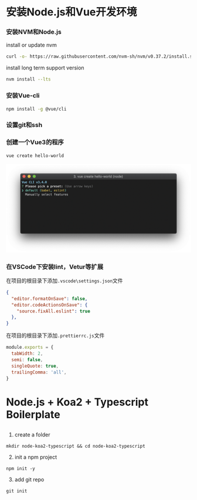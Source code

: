# 安装Node.js和Vue开发环境
### 安装NVM和Node.js
install or update nvm
``` bash
curl -o- https://raw.githubusercontent.com/nvm-sh/nvm/v0.37.2/install.sh | bash
```
install long term support version
``` bash
nvm install --lts
```
### 安装Vue-cli
``` bash
npm install -g @vue/cli
```
### 设置git和ssh
### 创建一个Vue3的程序
``` bash
vue create hello-world
```
![new-project](./cli-new-project.png)
### 在VSCode下安装lint，Vetur等扩展
在项目的根目录下添加`.vscode\settings.json`文件
``` json
{ 
  "editor.formatOnSave": false,
  "editor.codeActionsOnSave": {
    "source.fixAll.eslint": true
  },
}
```
在项目的根目录下添加`.prettierrc.js`文件
``` javascript
module.exports = {
  tabWidth: 2,
  semi: false,
  singleQuote: true,
  trailingComma: 'all',
}
```

# Node.js + Koa2 + Typescript Boilerplate
## 
1. create a folder
```
mkdir node-koa2-typescript && cd node-koa2-typescript
```
2. init a npm project
```
npm init -y
```
3. add git repo
```
git init
```
